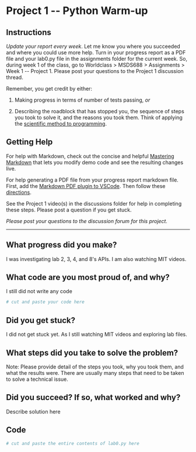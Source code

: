# Project 1 -- Python Warm-up

## Instructions

_Update your report every week_. Let me know you where you succeeded and where you could use more help.  Turn in your progress report as a PDF file and your lab0.py file in the assignments folder for the current week.  So, during week 1 of the class, go to Worldclass > MSDS688 > Assignments > Week 1 -- Project 1.  Please post your questions to the Project 1 discussion thread.

Remember, you get credit by either:

1. Making progress in terms of number of tests passing, _or_

1. Describing the roadblock that has stopped you, the sequence of steps you took to solve it, and the reasons you took them.  Think of applying the [scientific method to programming](https://blog.makersacademy.com/scientific-method-in-programming-3b729c0b3fc3).

## Getting Help
 
For help with Markdown, check out the concise and helpful [Mastering Markdown](https://guides.github.com/features/mastering-markdown/) that lets you modify demo code and see the resulting changes live.  

For help generating a PDF file from your progress report markdown file.  First, add the [Markdown PDF plugin to VSCode](https://code.visualstudio.com/docs/editor/extension-gallery).  Then follow these [directions](https://marketplace.visualstudio.com/items?itemName=yzane.markdown-pdf#usage).

See the Project 1 video(s) in the discussions folder for help in completing these steps.  Please post a question if you get stuck.

_Please post your questions to the discussion forum for this project._

---

## What progress did you make?

I was investigating lab 2, 3, 4, and 8's APIs. I am also watching MIT videos.  

## What code are you most proud of, and why?

I still did not write any code

```python
# cut and paste your code here
```

## Did you get stuck?

I did not get stuck yet. As I still watching MIT videos and exploring lab files.

## What steps did you take to solve the problem?

Note: Please provide detail of the steps you took, why you took them, and what the results were.  There are usually many steps that need to be taken to solve a technical issue.  

## Did you succeed?  If so, what worked and why?

Describe solution here

## Code

```python
# cut and paste the entire contents of lab0.py here
```
